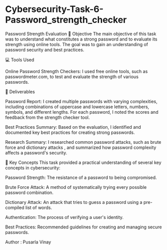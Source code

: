 # Cybersecurity-Task-6-Password_strength_checker
 Password Strength Evaluation
🎯 Objective
The main objective of this task was to understand what constitutes a strong password and to evaluate its strength using online tools. The goal was to gain an understanding of password security and best practices.


💻 Tools Used

Online Password Strength Checkers: I used free online tools, such as passwordmeter.com, to test and evaluate the strength of various passwords.

📝 Deliverables

Password Report: I created multiple passwords with varying complexities, including combinations of uppercase and lowercase letters, numbers, symbols, and different lengths. For each password, I noted the scores and feedback from the strength checker tool.



Best Practices Summary: Based on the evaluation, I identified and documented key best practices for creating strong passwords.



Research Summary: I researched common password attacks, such as brute force and dictionary attacks , and summarized how password complexity affects a password's security.




🚀 Key Concepts
This task provided a practical understanding of several key concepts in cybersecurity:



Password Strength: The resistance of a password to being compromised.



Brute Force Attack: A method of systematically trying every possible password combination.





Dictionary Attack: An attack that tries to guess a password using a pre-compiled list of words.





Authentication: The process of verifying a user's identity.



Best Practices: Recommended guidelines for creating and managing secure passwords.

Author :
Pusarla Vinay




